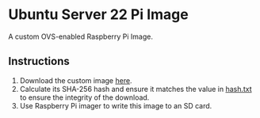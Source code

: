 # Ubuntu Server 22 Pi Image
A custom OVS-enabled Raspberry Pi Image.

## Instructions
1. Download the custom image [here]().
2. Calculate its SHA-256 hash and ensure it matches the value in [hash.txt](./hash.txt) to ensure the integrity of the download.
3. Use Raspberry Pi imager to write this image to an SD card.

